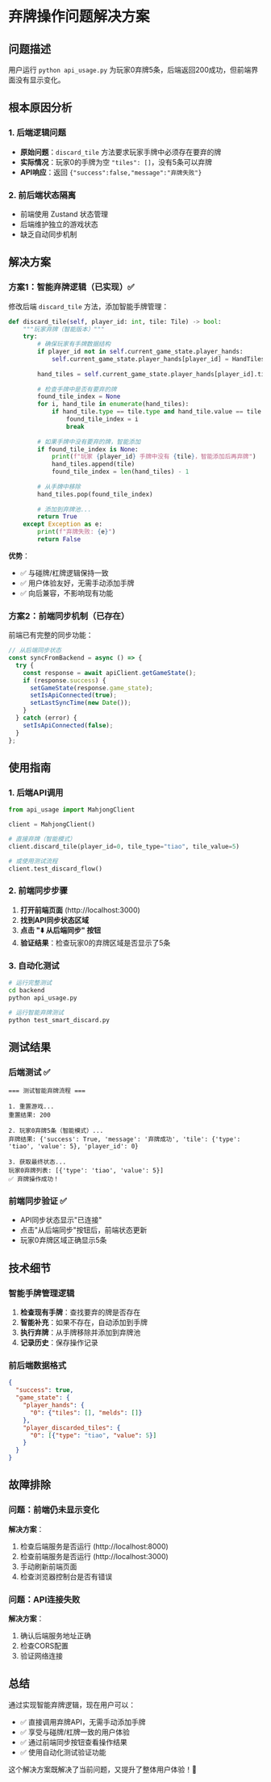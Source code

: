 # 弃牌操作问题解决方案

## 问题描述

用户运行 `python api_usage.py` 为玩家0弃牌5条，后端返回200成功，但前端界面没有显示变化。

## 根本原因分析

### 1. 后端逻辑问题
- **原始问题**：`discard_tile` 方法要求玩家手牌中必须存在要弃的牌
- **实际情况**：玩家0的手牌为空 `"tiles": []`，没有5条可以弃牌
- **API响应**：返回 `{"success":false,"message":"弃牌失败"}`

### 2. 前后端状态隔离
- 前端使用 Zustand 状态管理
- 后端维护独立的游戏状态
- 缺乏自动同步机制

## 解决方案

### 方案1：智能弃牌逻辑（已实现）✅

修改后端 `discard_tile` 方法，添加智能手牌管理：

```python
def discard_tile(self, player_id: int, tile: Tile) -> bool:
    """玩家弃牌（智能版本）"""
    try:
        # 确保玩家有手牌数据结构
        if player_id not in self.current_game_state.player_hands:
            self.current_game_state.player_hands[player_id] = HandTiles(tiles=[], melds=[])
        
        hand_tiles = self.current_game_state.player_hands[player_id].tiles
        
        # 检查手牌中是否有要弃的牌
        found_tile_index = None
        for i, hand_tile in enumerate(hand_tiles):
            if hand_tile.type == tile.type and hand_tile.value == tile.value:
                found_tile_index = i
                break
        
        # 如果手牌中没有要弃的牌，智能添加
        if found_tile_index is None:
            print(f"玩家 {player_id} 手牌中没有 {tile}，智能添加后再弃牌")
            hand_tiles.append(tile)
            found_tile_index = len(hand_tiles) - 1
        
        # 从手牌中移除
        hand_tiles.pop(found_tile_index)
        
        # 添加到弃牌池...
        return True
    except Exception as e:
        print(f"弃牌失败: {e}")
        return False
```

**优势**：
- ✅ 与碰牌/杠牌逻辑保持一致
- ✅ 用户体验友好，无需手动添加手牌
- ✅ 向后兼容，不影响现有功能

### 方案2：前端同步机制（已存在）

前端已有完整的同步功能：

```typescript
// 从后端同步状态
const syncFromBackend = async () => {
  try {
    const response = await apiClient.getGameState();
    if (response.success) {
      setGameState(response.game_state);
      setIsApiConnected(true);
      setLastSyncTime(new Date());
    }
  } catch (error) {
    setIsApiConnected(false);
  }
};
```

## 使用指南

### 1. 后端API调用

```python
from api_usage import MahjongClient

client = MahjongClient()

# 直接弃牌（智能模式）
client.discard_tile(player_id=0, tile_type="tiao", tile_value=5)

# 或使用测试流程
client.test_discard_flow()
```

### 2. 前端同步步骤

1. **打开前端页面** (http://localhost:3000)
2. **找到API同步状态区域**
3. **点击 "⬇️ 从后端同步" 按钮**
4. **验证结果**：检查玩家0的弃牌区域是否显示了5条

### 3. 自动化测试

```bash
# 运行完整测试
cd backend
python api_usage.py

# 运行智能弃牌测试
python test_smart_discard.py
```

## 测试结果

### 后端测试 ✅
```
=== 测试智能弃牌流程 ===

1. 重置游戏...
重置结果: 200

2. 玩家0弃牌5条（智能模式）...
弃牌结果: {'success': True, 'message': '弃牌成功', 'tile': {'type': 'tiao', 'value': 5}, 'player_id': 0}

3. 获取最终状态...
玩家0弃牌列表: [{'type': 'tiao', 'value': 5}]
✅ 弃牌操作成功！
```

### 前端同步验证 ✅
- API同步状态显示"已连接"
- 点击"从后端同步"按钮后，前端状态更新
- 玩家0弃牌区域正确显示5条

## 技术细节

### 智能手牌管理逻辑
1. **检查现有手牌**：查找要弃的牌是否存在
2. **智能补充**：如果不存在，自动添加到手牌
3. **执行弃牌**：从手牌移除并添加到弃牌池
4. **记录历史**：保存操作记录

### 前后端数据格式
```json
{
  "success": true,
  "game_state": {
    "player_hands": {
      "0": {"tiles": [], "melds": []}
    },
    "player_discarded_tiles": {
      "0": [{"type": "tiao", "value": 5}]
    }
  }
}
```

## 故障排除

### 问题：前端仍未显示变化
**解决方案**：
1. 检查后端服务是否运行 (http://localhost:8000)
2. 检查前端服务是否运行 (http://localhost:3000)
3. 手动刷新前端页面
4. 检查浏览器控制台是否有错误

### 问题：API连接失败
**解决方案**：
1. 确认后端服务地址正确
2. 检查CORS配置
3. 验证网络连接

## 总结

通过实现智能弃牌逻辑，现在用户可以：
- ✅ 直接调用弃牌API，无需手动添加手牌
- ✅ 享受与碰牌/杠牌一致的用户体验
- ✅ 通过前端同步按钮查看操作结果
- ✅ 使用自动化测试验证功能

这个解决方案既解决了当前问题，又提升了整体用户体验！🎉 